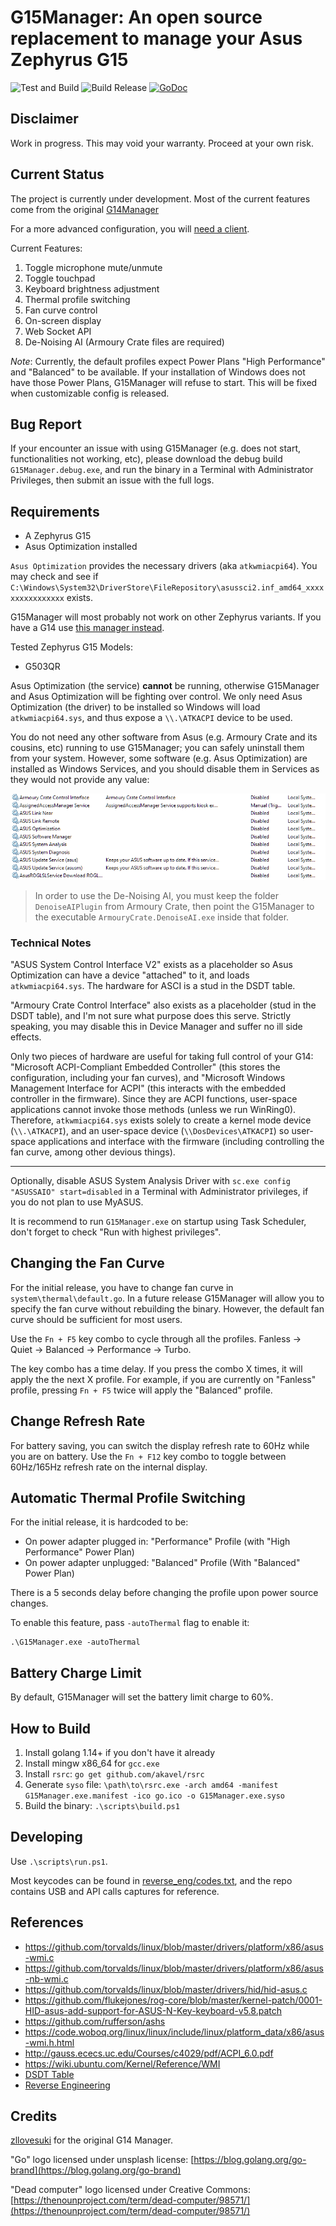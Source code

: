 # G15Manager: An open source replacement to manage your Asus Zephyrus G15

![Test and Build](https://github.com/NeilSeligmann/G15Manager/workflows/Test%20and%20Build/badge.svg) ![Build Release](https://github.com/NeilSeligmann/G15Manager/workflows/Build%20Release/badge.svg) [![GoDoc](https://godoc.org/github.com/zllovesuki/G15Manager?status.svg)](https://godoc.org/github.com/NeilSeligmann/G15Manager)

## Disclaimer

Work in progress. This may void your warranty. Proceed at your own risk.

## Current Status
The project is currently under development.
Most of the current features come from the original [G14Manager](https://github.com/zllovesuki/G14Manager)

For a more advanced configuration, you will [need a client](https://github.com/NeilSeligmann/G15Manager-client).

Current Features:
1. Toggle microphone mute/unmute
2. Toggle touchpad
3. Keyboard brightness adjustment
4. Thermal profile switching
5. Fan curve control
6. On-screen display
7. Web Socket API
8. De-Noising AI (Armoury Crate files are required)

_Note_: Currently, the default profiles expect Power Plans "High Performance" and "Balanced" to be available. If your installation of Windows does not have those Power Plans, G15Manager will refuse to start. This will be fixed when customizable config is released.

## Bug Report

If your encounter an issue with using G15Manager (e.g. does not start, functionalities not working, etc), please download the debug build `G15Manager.debug.exe`, and run the binary in a Terminal with Administrator Privileges, then submit an issue with the full logs.

## Requirements

- A Zephyrus G15
- Asus Optimization installed

``Asus Optimization`` provides the necessary drivers (aka `atkwmiacpi64`). You may check and see if `C:\Windows\System32\DriverStore\FileRepository\asussci2.inf_amd64_xxxxxxxxxxxxxxxx` exists.

G15Manager will most probably not work on other Zephyrus variants. If you have a G14 use [this manager instead](https://github.com/zllovesuki/G15Manager).

Tested Zephyrus G15 Models:
- G503QR

Asus Optimization (the service) **cannot** be running, otherwise G15Manager and Asus Optimization will be fighting over control. We only need Asus Optimization (the driver) to be installed so Windows will load `atkwmiacpi64.sys`, and thus expose a `\\.\ATKACPI` device to be used.

You do not need any other software from Asus (e.g. Armoury Crate and its cousins, etc) running to use G15Manager; you can safely uninstall them from your system. However, some software (e.g. Asus Optimization) are installed as Windows Services, and you should disable them in Services as they would not provide any value:

![Running Services](images/services.png)

>In order to use the De-Noising AI, you must keep the folder ``DenoiseAIPlugin`` from Armoury Crate, then point the G15Manager to the executable ``ArmouryCrate.DenoiseAI.exe`` inside that folder.
### Technical Notes

"ASUS System Control Interface V2" exists as a placeholder so Asus Optimization can have a device "attached" to it, and loads `atkwmiacpi64.sys`. The hardware for ASCI is a stud in the DSDT table.

"Armoury Crate Control Interface" also exists as a placeholder (stud in the DSDT table), and I'm not sure what purpose does this serve. Strictly speaking, you may disable this in Device Manager and suffer no ill side effects.

Only two pieces of hardware are useful for taking full control of your G14: "Microsoft ACPI-Compliant Embedded Controller" (this stores the configuration, including your fan curves), and "Microsoft Windows Management Interface for ACPI" (this interacts with the embedded controller in the firmware). Since they are ACPI functions, user-space applications cannot invoke those methods (unless we run WinRing0). Therefore, `atkwmiacpi64.sys` exists solely to create a kernel mode device (`\\.\ATKACPI`), and an user-space device (`\\DosDevices\ATKACPI`) so user-space applications and interface with the firmware (including controlling the fan curve, among other devious things).

---

Optionally, disable ASUS System Analysis Driver with `sc.exe config "ASUSSAIO" start=disabled` in a Terminal with Administrator privileges, if you do not plan to use MyASUS.

It is recommend to run `G15Manager.exe` on startup using Task Scheduler, don't forget to check "Run with highest privileges".

## Changing the Fan Curve

For the initial release, you have to change fan curve in `system\thermal\default.go`. In a future release G15Manager will allow you to specify the fan curve without rebuilding the binary. However, the default fan curve should be sufficient for most users.

Use the `Fn + F5` key combo to cycle through all the profiles. Fanless -> Quiet -> Balanced -> Performance -> Turbo.

The key combo has a time delay. If you press the combo X times, it will apply the the next X profile. For example, if you are currently on "Fanless" profile, pressing `Fn + F5` twice will apply the "Balanced" profile.

## Change Refresh Rate

For battery saving, you can switch the display refresh rate to 60Hz while you are on battery. Use the `Fn + F12` key combo to toggle between 60Hz/165Hz refresh rate on the internal display.

## Automatic Thermal Profile Switching

For the initial release, it is hardcoded to be:

- On power adapter plugged in: "Performance" Profile (with "High Performance" Power Plan)
- On power adapter unplugged: "Balanced" Profile (With "Balanced" Power Plan)

There is a 5 seconds delay before changing the profile upon power source changes.

To enable this feature, pass `-autoThermal` flag to enable it:

```
.\G15Manager.exe -autoThermal
```

## Battery Charge Limit

By default, G15Manager will set the battery limit charge to 60%.

## How to Build

1. Install golang 1.14+ if you don't have it already
2. Install mingw x86_64 for `gcc.exe`
2. Install `rsrc`: `go get github.com/akavel/rsrc`
3. Generate `syso` file: `\path\to\rsrc.exe -arch amd64 -manifest G15Manager.exe.manifest -ico go.ico -o G15Manager.exe.syso`
4. Build the binary: `.\scripts\build.ps1`

## Developing

Use `.\scripts\run.ps1`.

Most keycodes can be found in [reverse_eng/codes.txt](https://github.com/zllovesuki/reverse_engineering/blob/master/G14/codes.txt), and the repo contains USB and API calls captures for reference.

## References

- https://github.com/torvalds/linux/blob/master/drivers/platform/x86/asus-wmi.c
- https://github.com/torvalds/linux/blob/master/drivers/platform/x86/asus-nb-wmi.c
- https://github.com/torvalds/linux/blob/master/drivers/hid/hid-asus.c
- https://github.com/flukejones/rog-core/blob/master/kernel-patch/0001-HID-asus-add-support-for-ASUS-N-Key-keyboard-v5.8.patch
- https://github.com/rufferson/ashs
- https://code.woboq.org/linux/linux/include/linux/platform_data/x86/asus-wmi.h.html
- http://gauss.ececs.uc.edu/Courses/c4029/pdf/ACPI_6.0.pdf
- https://wiki.ubuntu.com/Kernel/Reference/WMI
- [DSDT Table](https://github.com/zllovesuki/reverse_engineering/blob/master/G14/g14-dsdt.dsl)
- [Reverse Engineering](https://github.com/zllovesuki/reverse_engineering/tree/master/G14)

## Credits
[zllovesuki](https://github.com/zllovesuki) for the original G14 Manager.

"Go" logo licensed under unsplash license: [https://blog.golang.org/go-brand](https://blog.golang.org/go-brand)

"Dead computer" logo licensed under Creative Commons: [https://thenounproject.com/term/dead-computer/98571/](https://thenounproject.com/term/dead-computer/98571/)
